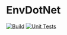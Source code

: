 # EnvDotNet

[![Build](https://github.com/renatodellosso/EnvDotNet/actions/workflows/build.yml/badge.svg)](https://github.com/renatodellosso/EnvDotNet/actions/workflows/build.yml)
[![Unit Tests](https://github.com/renatodellosso/EnvDotNet/actions/workflows/test.yml/badge.svg)](https://github.com/renatodellosso/EnvDotNet/actions/workflows/test.yml)

